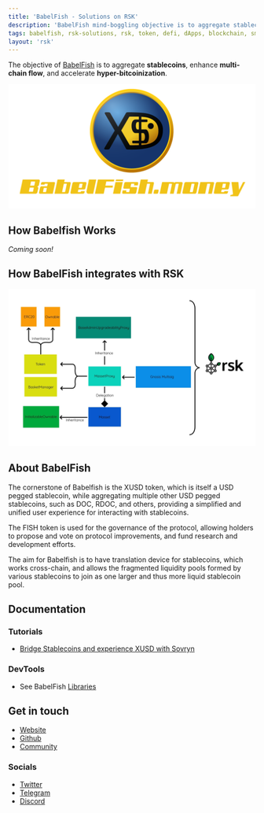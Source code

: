 ```yaml
---
title: 'BabelFish - Solutions on RSK'
description: 'BabelFish mind-boggling objective is to aggregate stablecoins, enhance multi-chain flow and accelerate hyperBitcoinization.'
tags: babelfish, rsk-solutions, rsk, token, defi, dApps, blockchain, smart-contracts, stablecoins, bitcoin
layout: 'rsk'
---
```


The objective of [BabelFish](https://babelfish.money/) is to aggregate **stablecoins**, enhance **multi-chain flow**, and accelerate **hyper-bitcoinization**.

![Babelfish-banner](/assets/img/solutions/babelfish/banner.png)

## How Babelfish Works

*Coming soon!*

## How BabelFish integrates with RSK
  
 ![BabelFish-RSK-Integrations](/assets/img/solutions/babelfish/babelfish-integration-rsk-diagram.jpg)

## About BabelFish

The cornerstone of Babelfish is the XUSD token,
which is itself a USD pegged stablecoin,
while aggregating multiple other USD pegged stablecoins,
such as DOC, RDOC, and others,
providing a simplified and unified user experience
for interacting with stablecoins.

The FISH token is used for the governance of the protocol,
allowing holders to propose and vote on protocol improvements,
and fund research and development efforts.

The aim for Babelfish is to have translation device
for stablecoins, which works cross-chain,
and allows the fragmented liquidity pools formed by
various stablecoins to join as one larger
and thus more liquid stablecoin pool.

## Documentation

### Tutorials

- [Bridge Stablecoins and experience XUSD with Sovryn](https://bridge.sovryn.app/)

### DevTools

- See BabelFish [Libraries](https://github.com/BabelFishProtocol/babelfish-phase-1)

## Get in touch

- [Website](https://babelfish.money/)
- [Github](https://github.com/BabelFishProtocol/babelfish-phase-1)
- [Community](https://forum.babelfish.money)

### Socials

- [Twitter](https://twitter.com/babelfishmoney)
- [Telegram](https://t.me/BabelFishTalk)
- [Discord](https://discord.gg/mEddUjcEfT) 